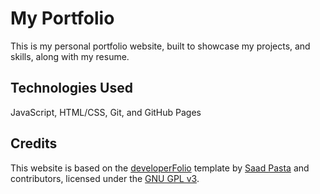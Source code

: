 # My Portfolio

This is my personal portfolio website, built to showcase my projects, and skills, along with my resume.

## Technologies Used
JavaScript, HTML/CSS, Git, and GitHub Pages

## Credits
This website is based on the [developerFolio](https://github.com/saadpasta/developerFolio) template by [Saad Pasta](https://github.com/saadpasta) and contributors, licensed under the [GNU GPL v3](https://www.gnu.org/licenses/gpl-3.0.en.html).
